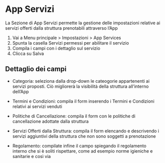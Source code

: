 # App Servizi

La Sezione di App Servizi permette la gestione delle impostazioni relative ai servizi offerti dalla struttura prenotabili attraverso l’App

1. Vai a Menu principale > Impostazioni > App Services
2. Spunta la casella Servizi permessi per abilitare il servizio
3. Compila i campi con i dettaglio sul servizio
4. Clicca su Salva

## Dettaglio dei campi

* Categoria: seleziona dalla drop-down le cateogorie appartenenti ai servizi proposti. Ciò migliorerà la visibilità della struttura all’interno dell’App

* Termini e Condizioni: compila il form inserendo i Termini e Condizioni relativi ai servizi venduti

* Politiche di Cancellazione: compila il form con le politiche di cancellazione adottate dalla struttura

* Servizi Offerti dalla Struttura: compila il form elencando e descrivendo i servizi aggiuntivi della struttura che non sono soggetti a prenotazione

* Regolamento: compilate infine il campo spiegando il regolamento interno che si è soliti rispettare, come ad esempio norme igieniche e sanitarie e così via